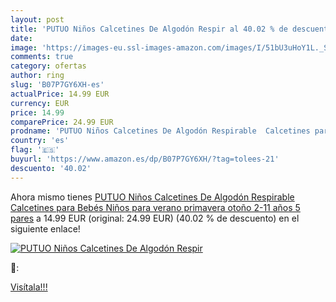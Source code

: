 ```yaml
---
layout: post
title: 'PUTUO Niños Calcetines De Algodón Respir al 40.02 % de descuento'
date: 
image: 'https://images-eu.ssl-images-amazon.com/images/I/51bU3uHoY1L._SL200_.jpg'
comments: true
category: ofertas
author: ring
slug: 'B07P7GY6XH-es'
actualPrice: 14.99 EUR
currency: EUR
price: 14.99
comparePrice: 24.99 EUR
prodname: 'PUTUO Niños Calcetines De Algodón Respirable  Calcetines para Bebés Niños para verano primavera otoño  2-11 años  5 pares'
country: 'es'
flag: '🇪🇸'
buyurl: 'https://www.amazon.es/dp/B07P7GY6XH/?tag=tolees-21'
descuento: '40.02'
---
```


Ahora mismo tienes [PUTUO Niños Calcetines De Algodón Respirable  Calcetines para Bebés Niños para verano primavera otoño  2-11 años  5 pares](https://www.amazon.es/dp/B07P7GY6XH/?tag=tolees-21) a 14.99 EUR (original: 24.99 EUR) (40.02 %  de descuento) en el siguiente enlace!

[![PUTUO Niños Calcetines De Algodón Respir](https://images-eu.ssl-images-amazon.com/images/I/51bU3uHoY1L._SL200_.jpg)](https://www.amazon.es/dp/B07P7GY6XH/?tag=tolees-21)

🔎:


[Visítala!!!](https://www.amazon.es/dp/B07P7GY6XH/?tag=tolees-21)
